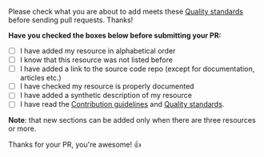 Please check what you are about to add meets these [Quality standards](./CONTRIBUTING.md#quality-standard) before sending pull requests. Thanks!

**Have you checked the boxes below before submitting your PR:**
- [ ] I have added my resource in alphabetical order
- [ ] I know that this resource was not listed before
- [ ] I have added a link to the source code repo (except for documentation, articles etc.)
- [ ] I have checked my resource is properly documented
- [ ] I have added a synthetic description of my resource
- [ ] I have read the [Contribution guidelines](./CONTRIBUTING.md#guidelines) and [Quality standards](./CONTRIBUTING.md#quality-standards).

**Note**: that new sections can be added only when there are three resources or more.

Thanks for your PR, you're awesome! :+1:
